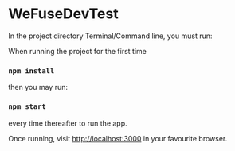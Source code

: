 # WeFuseDevTest

In the project directory Terminal/Command line, you must run:

When running the project for the first time
### `npm install`

then you may run:
### `npm start`
every time thereafter to run the app.

Once running, visit [http://localhost:3000](http://localhost:3000) in your favourite browser.
